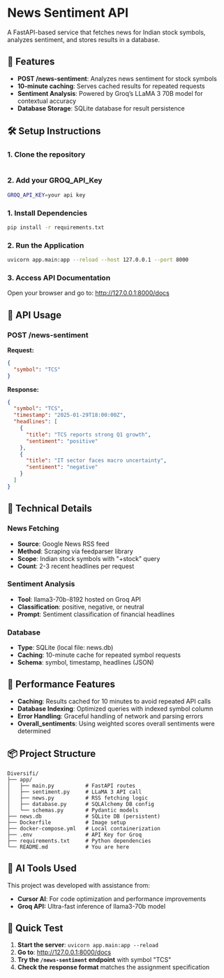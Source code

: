 # News Sentiment API

A FastAPI-based service that fetches news for Indian stock symbols, analyzes sentiment, and stores results in a database.

## 🎯 Features

- **POST /news-sentiment**: Analyzes news sentiment for stock symbols
- **10-minute caching**: Serves cached results for repeated requests
- **Sentiment Analysis**: Powered by Groq’s LLaMA 3 70B model for contextual accuracy  
- **Database Storage**: SQLite database for result persistence

## 🛠 Setup Instructions


### 1. Clone the repository
```

```
### 2. Add your GROQ_API_Key
```bash
GROQ_API_KEY=your api key

```
### 1. Install Dependencies
```bash
pip install -r requirements.txt
```

### 2. Run the Application
```bash
uvicorn app.main:app --reload --host 127.0.0.1 --port 8000
```

### 3. Access API Documentation
Open your browser and go to: http://127.0.0.1:8000/docs

## 📡 API Usage

### POST /news-sentiment

**Request:**
```json
{
  "symbol": "TCS"
}
```

**Response:**
```json
{
  "symbol": "TCS",
  "timestamp": "2025-01-29T18:00:00Z",
  "headlines": [
    {
      "title": "TCS reports strong Q1 growth",
      "sentiment": "positive"
    },
    {
      "title": "IT sector faces macro uncertainty",
      "sentiment": "negative"
    }
  ]
}
```

## 🔧 Technical Details

### News Fetching
- **Source**: Google News RSS feed
- **Method**: Scraping via feedparser library
- **Scope**: Indian stock symbols with "+stock" query
- **Count**: 2-3 recent headlines per request

### Sentiment Analysis
- **Tool**: llama3-70b-8192 hosted on Groq API
- **Classification**: positive, negative, or neutral
- **Prompt**: Sentiment classification of financial headlines


### Database
- **Type**: SQLite (local file: news.db)
- **Caching**: 10-minute cache for repeated symbol requests
- **Schema**: symbol, timestamp, headlines (JSON)

## 🚀 Performance Features

- **Caching**: Results cached for 10 minutes to avoid repeated API calls
- **Database Indexing**: Optimized queries with indexed symbol column
- **Error Handling**: Graceful handling of network and parsing errors
- **Overall_sentiments**: Using weighted scores overall sentiments were determined

## 📦 Project Structure

```
Diversifi/
├── app/
│   ├── main.py          # FastAPI routes
│   ├── sentiment.py     # LLaMA 3 API call
│   ├── news.py          # RSS fetching logic
│   ├── database.py      # SQLAlchemy DB config
│   └── schemas.py       # Pydantic models
├── news.db              # SQLite DB (persistent)
├── Dockerfile           # Image setup
├── docker-compose.yml   # Local containerization
├── .env                 # API Key for Groq
├── requirements.txt     # Python dependencies
└── README.md            # You are here

```

## 🤖 AI Tools Used

This project was developed with assistance from:
- **Cursor AI**: For code optimization and performance improvements
- **Groq API:** Ultra-fast inference of llama3-70b model



## 🚀 Quick Test

1. **Start the server**: `uvicorn app.main:app --reload`
2. **Go to**: http://127.0.0.1:8000/docs
3. **Try the `/news-sentiment` endpoint** with symbol "TCS"
4. **Check the response format** matches the assignment specification

